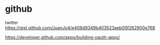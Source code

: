 # github


twitter https://gist.github.com/JuanJo4/e408d9349b403523aeb00f262900e768

https://developer.github.com/apps/building-oauth-apps/


